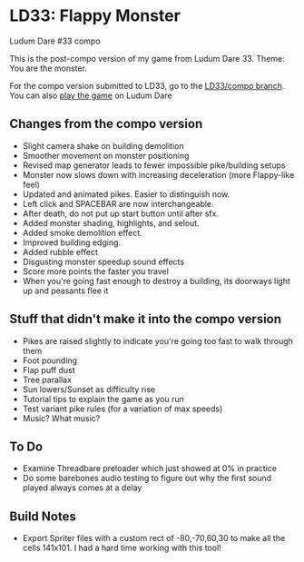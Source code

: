 # LD33: Flappy Monster
Ludum Dare #33 compo

This is the post-compo version of my game from Ludum Dare 33. Theme: You are the monster.

For the compo version submitted to LD33, go to the [LD33/compo branch](https://github.com/scriptorum/LD33/tree/compo). You can also [play the game](http://ludumdare.com/compo/ludum-dare-33/?action=preview&uid=17811) on Ludum Dare

## Changes from the compo version
- Slight camera shake on building demolition
- Smoother movement on monster positioning
- Revised map generator leads to fewer impossible pike/building setups
- Monster now slows down with increasing deceleration (more Flappy-like feel)
- Updated and animated pikes. Easier to distinguish now.
- Left click and SPACEBAR are now interchangeable.
- After death, do not put up start button until after sfx.
- Added monster shading, highlights, and selout.
- Added smoke demolition effect.
- Improved building edging.
- Added rubble effect
- Disgusting monster speedup sound effects
- Score more points the faster you travel
- When you're going fast enough to destroy a building, its doorways light up and peasants flee it

## Stuff that didn't make it into the compo version
- Pikes are raised slightly to indicate you're going too fast to walk through them
- Foot pounding
- Flap puff dust
- Tree parallax
- Sun lowers/Sunset as difficulty rise
- Tutorial tips to explain the game as you run
- Test variant pike rules (for a variation of max speeds)
- Music? What music?

## To Do
- Examine Threadbare preloader which just showed at 0% in practice
- Do some barebones audio testing to figure out why the first sound played always comes at a delay

## Build Notes
- Export Spriter files with a custom rect of -80,-70,60,30 to make all the cells 141x101. I had a hard time working with this tool!


